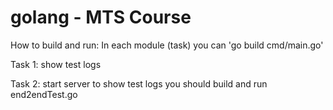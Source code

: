 # golang - MTS Course

How to build and run:
  In each module (task) you can 'go build cmd/main.go'

Task 1: show test logs

Task 2: start server
  to show test logs you should build and run end2endTest.go

